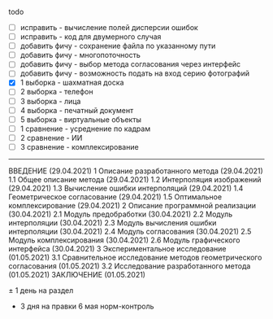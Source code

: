 todo
- [ ] исправить - вычисление полей дисперсии ошибок
- [ ] исправить - код для двумерного случая
- [ ] добавить фичу - сохранение файла по указанному пути
- [ ] добавить фичу - многопоточность
- [ ] добавить фичу - выбор метода согласования через интерфейс
- [ ] добавить фичу - возможность подать на вход серию фотографий
- [x] 1 выборка - шахматная доска
- [ ] 2 выборка - телефон
- [ ] 3 выборка - лица
- [ ] 4 выборка - печатный документ
- [ ] 5 выборка - виртуальные объекты
- [ ] 1 сравнение - усреднение по кадрам
- [ ] 2 сравнение - ИИ
- [ ] 3 сравнение - комплексирование

------------------------

ВВЕДЕНИЕ (29.04.2021)
1	Описание разработанного метода (29.04.2021)
1.1	Общее описание метода (29.04.2021)
1.2	Интерполяция изображений (29.04.2021)
1.3	Вычисление ошибки интерполяций (29.04.2021)
1.4	Геометрическое согласование (29.04.2021)
1.5	Оптимальное комплексирование (29.04.2021)
2	Описание программной реализации (30.04.2021)
2.1	Модуль предобработки (30.04.2021)
2.2	Модуль интерполяции (30.04.2021)
2.3	Модуль вычисления ошибки интерполяции (30.04.2021)
2.4	Модуль согласования (30.04.2021)
2.5	Модуль комплексирования (30.04.2021)
2.6	Модуль графического интерфейса (30.04.2021)
3	Экспериментальное исследование (01.05.2021)
3.1	Сравнительное исследование методов геометрического согласования (01.05.2021)
3.2	Исследование разработанного метода (01.05.2021)
ЗАКЛЮЧЕНИЕ (01.05.2021)

± 1 день на раздел
+ 3 дня на правки
6 мая норм-контроль
